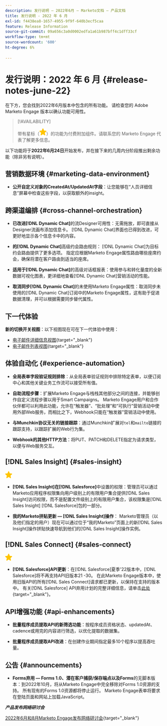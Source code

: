 ```yaml
---
description: 发行说明 — 2022年6月 — Marketo文档 — 产品文档
title: 发行说明 - 2022 年 6 月
exl-id: f4438ea8-1657-4955-9f9f-640b3ecf5caa
feature: Release Information
source-git-commit: 09a656c3a0d0002edfa1a61b987bff4c1dff33cf
workflow-type: tm+mt
source-wordcount: '600'
ht-degree: 6%

---
```


# 发行说明：2022 年 6 月 {#release-notes-june-22}

在下方，您会找到2022年6月版本中包含的所有功能。 请检查您的 Adobe Marketo Engage 版本以确认功能可用性。

>[!AVAILABILITY]
>
>带有星标（![star](assets/yellow-star.png)）的功能为付费附加组件。请联系您的 Marketo Engage 代表了解更多信息。

以下功能将于&#x200B;**2022年6月24日**&#x200B;开始发布，并在接下来的几周内分阶段推出剩余功能（除非另有说明）。

## 营销数据环境 {#marketing-data-environment}

* **公开自定义对象的CreatedAt/UpdatedAt字段**：让您能够在“人员详细信息”屏幕中检查这些字段，以获取额外的insight。

## 跨渠道编排 {#cross-channel-orchestration}

* **已改进[!DNL Dynamic Chat]**&#x200B;的流Designer可用性：无需拖放，即可直接从Designer流画布添加信息卡。 [!DNL Dynamic Chat]界面也已得到改进，可更好地显示各个信息卡中的内容。

* **的[!DNL Dynamic Chat]**&#x200B;高级约会路由规则： [!DNL Dynamic Chat]为目标约会路由提供了更多选项。 指定应根据Marketo Engage属性路由哪些座席约会，确保将潜在客户路由到适当的座席。

* **适用于[!DNL Dynamic Chat]**&#x200B;的高级对话框报表：使用参与和转化量度的全新数据可视化图表，更详细地查看[!DNL Dynamic Chat]营销活动的性能。

* **取消同步[!DNL Dynamic Chat]**&#x200B;的未使用Marketo Engage属性：取消同步未使用的[!DNL Dynamic Chat]订阅中的Marketo Engage属性，这有助于促进数据清理，并可以根据需要同步替代属性。

## 下一代体验

**新的切换开关视图**：以下视图现在可在下一代体验中使用：

* [电子邮件详细信息视图](/help/marketo/product-docs/marketo-engage-modern-ux/toggle-switch.md#email-details-view){target="_blank"}
* [电子邮件列表视图](/help/marketo/product-docs/marketo-engage-modern-ux/toggle-switch.md#email-list-view){target="_blank"}

## 体验自动化 {#experience-automation}

* **全局表单字段验证规则排除**：从全局表单验证规则中排除特定表单，以便订阅中心和其他关键业务工作流可以接受所有值。

* **自助流程步骤**：扩展Marketo Engage与栈栈其他部分之间的连接，并能够创作自定义流程步骤以用于Smart Campaigns。 Marketo Engage用户和合作伙伴都可以利用此功能，允许在“触发器”、“批处理”和“可执行”营销活动中使用外部Web服务，而相比之下，Webhook只能在“触发器”营销活动中使用。

* **与Munchkin协议无关的链接跟踪**：通过Munchkin扩展对`tel`和`mailto`链接的跟踪支持，以跟踪扩展的Web行为集。

* **Webhook的其他HTTP方法**：将PUT、PATCH和DELETE指定为请求类型，以便与Web服务交互。

## [!DNL Sales Insight] {#sales-insight}

![（星形）](assets/yellow-star.png)

* **[!DNL Sales Insight]在[!DNL Salesforce]**&#x200B;中设置的权限：管理员可以通过Marketo应用程序权限集向用户级别上的有限用户集合提供[!DNL Sales Insight]访问权限，而不是配置文件级别上的有限用户集合，该权限集是[!DNL Sales Insight] [!DNL Salesforce]包的一部分。

* **我的Marketo拼贴更新 — [!DNL Sales Insight]操作**： Marketo管理员（以及他们指定的用户）现在可以通过位于“我的Marketo”页面上的新[!DNL Sales Insight]操作拼贴快速导航到他们的[!DNL Sales Insight]操作实例。

## [!DNL Sales Connect] {#sales-connect}

![（星形）](assets/yellow-star.png)

* **[!DNL Salesforce]API更新**：在[!DNL Salesforce]夏季&#39;22版本中，[!DNL Salesforce]将不再支持API旧版本21 -30。 在此Marketo Engage版本中，使用旧版API的所有[!DNL Sales Connect]请求都已更新，以保持在支持的版本中。 有关[!DNL Salesforce] API弃用计划的完整详细信息，请单击[此处](https://help.salesforce.com/s/articleView?language=en_US&type=1&id=000354473){target="_blank"}。

## API增强功能 {#api-enhancements}

* **批量程序成员提取API的新筛选功能**：按程序成员资格状态、updatedAt、cadence或用完的内容进行筛选，以优化提取的数据集。

* **批量程序成员提取API改进**：在创建作业期间指定最多10个程序以提高吞吐量。

## 公告 {#announcements}

* **Forms弃用 — Forms 1.0、潜在客户捕获/保存端点以及Forms**&#x200B;的无脚本版本：到2022年10月，将从Marketo Engage中完全移除对Forms 1.0资源的支持。 所有现有的Forms 1.0资源都将停止运行。 Marketo Engage表单将要求在登陆页面和网站上加载JavaScript。

**_产品发布网络研讨会_**

[2022年6月和8月Marketo Engage发布网络研讨会](https://engage.marketo.com/2022_June_August_Release_Webinar_OnDemandPage.html){target="_blank"}
